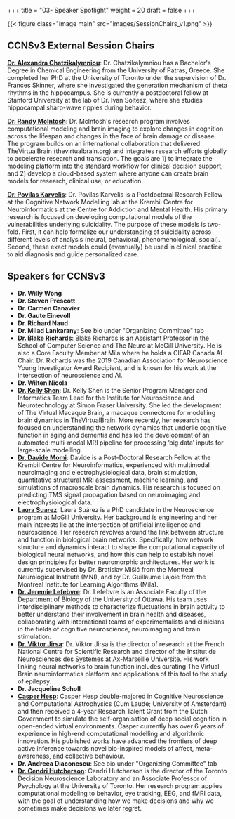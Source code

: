 +++
title = "03- Speaker Spotlight"
weight = 20
draft = false
+++

{{< figure class="image main" src="images/SessionChairs_v1.png" >}}


## CCNSv3 External Session Chairs 
[**Dr. Alexandra Chatzikalymniou**](https://twitter.com/Alex_Pierri_C): Dr. Chatzikalymniou has a Bachelor's Degree in Chemical Engineering from the University of Patras, Greece. She completed her PhD at the University of Toronto under the supervision of Dr. Frances Skinner, where she investigated the generation mechanism of theta rhythms in the hippocampus. She is currently a postdoctoral fellow at Stanford University at the lab of Dr. Ivan Soltesz, where she studies hippocampal sharp-wave ripples during behavior.

[**Dr. Randy McIntosh**](https://www.armcintosh.com/home): Dr. McIntosh's research program involves computational modeling and brain imaging to explore changes in cognition across the lifespan and changes in the face of brain damage or disease. The program builds on an international collaboration that delivered TheVirtualBrain (thevirtualbrain.org) and integrates research efforts globally to accelerate research and translation. The goals are 1) to integrate the modeling platform into the standard workflow for clinical decision support, and 2) develop a cloud-based system where anyone can create brain models for research, clinical use, or education.

[**Dr. Povilas Karvelis**](https://cognemo.com/karvelis/): Dr. Povilas Karvelis is a Postdoctoral Research Fellow at the Cognitive Network Modelling lab at the Krembil Centre for Neuroinformatics at the Centre for Addiction and Mental Health. His primary research is focused on developing computational models of the vulnerabilities underlying suicidality. The purpose of these models is two-fold. First, it can help formalize our understanding of suicidality across different levels of analysis (neural, behavioral, phenomenological, social). Second, these exact models could (eventually) be used in clinical practice to aid diagnosis and guide personalized care. 


## Speakers for CCNSv3
* **Dr. Willy Wong**
* **Dr. Steven Prescott**
* **Dr. Carmen Canavier**
* **Dr. Gaute Einevoll**
* **Dr. Richard Naud**
* **Dr. Milad Lankarany**: See bio under "Organizing Committee" tab
* [**Dr. Blake Richards**](https://mila.quebec/en/person/blake-richards/): Blake Richards is an Assistant Professor in the School of Computer Science and The Neuro at McGill University. He is also a Core Faculty Member at Mila where he holds a CIFAR Canada AI Chair. Dr. Richards was the 2019 Canadian Association for Neuroscience Young Investigator Award Recipient, and is known for his work at the intersection of neuroscience and AI.
* **Dr. Wilten Nicola**
* [**Dr. Kelly Shen**](https://www.sfu.ca/neuro-institute/about/governance/staff/kelly-shen.html): Dr. Kelly Shen is the Senior Program Manager and Informatics Team Lead for the Institute for Neuroscience and Neurotechnology at Simon Fraser University. She led the development of The Virtual Macaque Brain, a macaque connectome for modelling brain dynamics in TheVirtualBrain. More recently, her research has focused on understanding the network dynamics that underlie cognitive function in aging and dementia and has led the development of an automated multi-modal MRI pipeline for processing ‘big data’ inputs for large-scale modelling.
* [**Dr. Davide Momi**](https://www.linkedin.com/in/davide-momi-748698ba): Davide is a Post-Doctoral Research Fellow at the Krembil Centre for Neuroinformatics, experienced with multimodal neuroimaging and electrophysiological data, brain stimulation, quantitative structural MRI assessment, machine learning, and simulations of macroscale brain dynamics. His research is focused on predicting TMS signal propagation based on neuroimaging and electrophysiological data.
* [**Laura Suarez**](https://github.com/estefanysuarez): Laura Suárez is a PhD candidate in the Neuroscience program at McGill University. Her background is engineering and her main interests lie at the intersection of artificial intelligence and neuroscience. Her research revolves around the link between structure and function in biological brain networks. Specifically, how network structure and dynamics interact to shape the computational capacity of biological neural networks, and how this can help to establish novel design principles for better neuromorphic architectures. Her work is currently supervised by Dr. Bratislav Mišić from the Montreal Neurological Institute (MNI), and by Dr. Guillaume Lajoie from the Montreal Institute for Learning Algorithms (Mila). 
* [**Dr. Jeremie Lefebvre**](https://www.uottawa.ca/brain/people/lefebvre-jeremie): Dr. Lefebvre is an Associate Faculty of the Department of Biology of the University of Ottawa. His team uses interdisciplinary methods to characterize fluctuations in brain activity to better understand their involvement in brain health and diseases, collaborating with international teams of experimentalists and clinicians in the fields of cognitive neuroscience, neuroimaging and brain stimulation. 
* [**Dr. Viktor Jirsa**](https://ins-amu.fr/jirsaviktor): Dr. Viktor Jirsa is the director of research at the French National Centre for Scientific Research and director of the Institut de Neurosciences des Systemes at Ax-Marseille Universite. His work linking neural networks to brain function includes curating The Virtual Brain neuroinformatics platform and applications of this tool to the study of epilepsy.
* **Dr. Jacqueline Scholl**
* [**Casper Hesp**](http://casperhesp.nl/): Casper Hesp double-majored in Cognitive Neuroscience and Computational Astrophysics (Cum Laude; University of Amsterdam) and then received a 4-year Research Talent Grant from the Dutch Government to simulate the self-organisation of deep social cognition in open-ended virtual environments. Casper currently has over 6 years of experience in high-end computational modelling and algorithmic innovation. His published works have advanced the frontiers of deep active inference towards novel bio-inspired models of affect, meta-awareness, and collective behaviour.
* **Dr. Andreea Diaconescu**: See bio under "Organizing Committee" tab
* [**Dr. Cendri Hutcherson**](https://www.utsc.utoronto.ca/psych/person/cendri-hutcherson): Cendri Hutcherson is the director of the Toronto Decision Neuroscience Laboratory and an Associate Professor of Psychology at the University of Toronto. Her research program applies computational modeling to behavior, eye tracking, EEG, and fMRI data, with the goal of understanding how we make decisions and why we sometimes make decisions we later regret.



